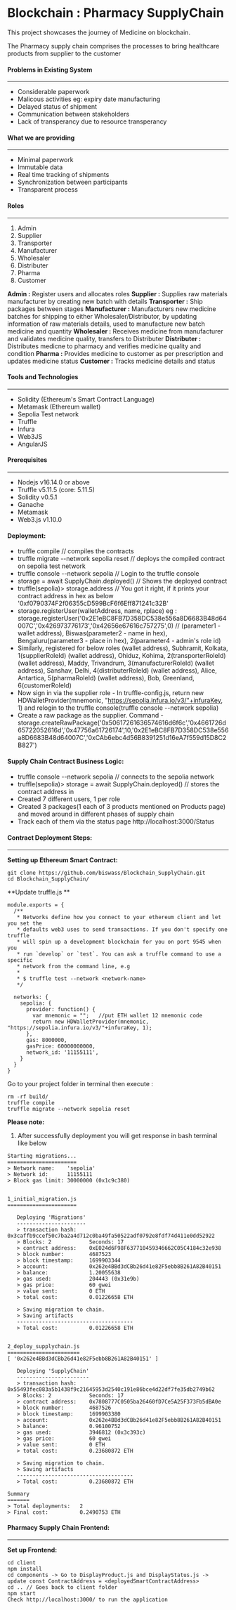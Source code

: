 # Blockchain : Pharmacy SupplyChain
This project showcases the journey of Medicine on blockchain.

The Pharmacy supply chain comprises the processes to bring healthcare products from supplier to the customer

#### Problems in Existing System
---
- Considerable paperwork
- Malicous activities eg: expiry date manufacturing
- Delayed status of shipment
- Communication between stakeholders
- Lack of transperancy due to resource transperancy

#### What we are providing
---
- Minimal paperwork
- Immutable data
- Real time tracking of shipments
- Synchronization between participants
- Transparent process

#### Roles
---
1. Admin
2. Supplier
3. Transporter
4. Manufacturer
5. Wholesaler
6. Distributer
7. Pharma
8. Customer

**Admin :** Register users and allocates roles
**Supplier :** Supplies raw materials manufacturer by creating new batch with details
**Transporter :** Ship packages between stages
**Manufacturer :** Manufacturers new medicine batches for shipping to either Wholesaler/Distributor, by updating information of raw materials details, used to manufacture new batch medicine and quantity
**Wholesaler :** Receives medicine from manufacturer and validates medicine quality, transfers to Distributer
**Distributer :** Distributes medicne to pharmacy and verifies medicine quality and condition
**Pharma :** Provides medicine to customer as per prescription and updates medicine status
**Customer :** Tracks medicine details and status

#### Tools and Technologies
---
- Solidity (Ethereum's Smart Contract Language)
- Metamask (Ethereum wallet)
- Sepolia Test network 
- Truffle
- Infura
- Web3JS
- AngularJS

#### Prerequisites
---
- Nodejs v16.14.0 or above
- Truffle v5.11.5 (core: 5.11.5)
- Solidity v0.5.1
- Ganache
- Metamask 
- Web3.js v1.10.0

#### Deployment:
- truffle compile // compiles the contracts
- truffle migrate --network sepolia reset // deploys the compiled contract on sepolia test network
- truffle console --network sepolia // Login to the truffle console
- storage = await SupplyChain.deployed()  // Shows the deployed contract
- truffle(sepolia)> storage.address // You got it right, if it prints your contract address in hex as below
'0xf0790374F2f06355cD599BcF6f6Eff871241c32B'
- storage.registerUser(walletAddress, name, rplace)
eg : storage.registerUser('0x2E1eBC8FB7D358DC538e556a8D6683B48d64007C','0x426973776173','0x42656e67616c757275',0) // (parameter1 - wallet address), Biswas(parameter2 - name in hex), Bengaluru(parameter3 - place in hex), 2(parameter4 - admin's role id)
- Similarly, registered for below roles
(wallet address), Subhramit, Kolkata, 1(supplierRoleId)
(wallet address), Ohiduz, Kohima, 2(transporterRoleId)
(wallet address), Maddy, Trivandrum, 3(manufacturerRoleId)
(wallet address), Sanshav, Delhi, 4(distributerRoleId)
(wallet address), Alice, Antartica, 5(pharmaRoleId)
(wallet address), Bob, Greenland, 6(customerRoleId)
- Now sign in via the supplier role - In truffle-config.js, return new HDWalletProvider(mnemonic, "https://sepolia.infura.io/v3/"+infuraKey, 1)
and relogin to the truffle console(truffle console --network sepolia)
- Create a raw package as the supplier. Command - storage.createRawPackage('0x50617261636574616d6f6c','0x4661726d65722052616d','0x47756a61726174',10,'0x2E1eBC8FB7D358DC538e556a8D6683B48d64007C','0xCAb6ebc4d56B8391251d16eA7f559d15D8C2B827')

#### Supply Chain Contract Business Logic:
- truffle console --network sepolia // connects to the sepolia network
- truffle(sepolia)> storage = await SupplyChain.deployed() // stores the contract address in 
- Created 7 different users, 1 per role
- Created 3 packages(1 each of 3 products mentioned on Products page) and moved around in different phases of supply chain
- Track each of them via the status page http://localhost:3000/Status


#### Contract Deployment Steps:
---
**Setting up Ethereum Smart Contract:**

```
git clone https://github.com/biswass/Blockchain_SupplyChain.git
cd Blockchain_SupplyChain/
```
**Update truffle.js **

```
module.exports = {
  /**
   * Networks define how you connect to your ethereum client and let you set the
   * defaults web3 uses to send transactions. If you don't specify one truffle
   * will spin up a development blockchain for you on port 9545 when you
   * run `develop` or `test`. You can ask a truffle command to use a specific
   * network from the command line, e.g
   *
   * $ truffle test --network <network-name>
   */

  networks: {
    sepolia: {
      provider: function() {
        var mnemonic = "";   //put ETH wallet 12 mnemonic code
        return new HDWalletProvider(mnemonic, "https://sepolia.infura.io/v3/"+infuraKey, 1); 
      },
      gas: 8000000, 
      gasPrice: 60000000000, 
      network_id: '11155111', 
    }
  }
}

```
Go to your project folder in terminal then execute :

```
rm -rf build/
truffle compile
truffle migrate --network sepolia reset
```
**Please note:**
1. After successfully deployment you will get response in bash terminal like below
```
Starting migrations...
======================
> Network name:    'sepolia'
> Network id:      11155111
> Block gas limit: 30000000 (0x1c9c380)


1_initial_migration.js
======================

   Deploying 'Migrations'
   ----------------------
   > transaction hash:    0x3caffb9ccef50c7ba2a4d712c0ba49fa50522adf0792e8fdf74d411e0dd52922
   > Blocks: 2            Seconds: 17
   > contract address:    0xE024d6F98F637710459346662C05C4184c32e938
   > block number:        4687523
   > block timestamp:     1699903344
   > account:             0x262e4BBd3dCBb26d41e82F5ebb8B261A82B40151
   > balance:             1.20055638
   > gas used:            204443 (0x31e9b)
   > gas price:           60 gwei
   > value sent:          0 ETH
   > total cost:          0.01226658 ETH

   > Saving migration to chain.
   > Saving artifacts
   -------------------------------------
   > Total cost:          0.01226658 ETH


2_deploy_supplychain.js
=======================
[ '0x262e4BBd3dCBb26d41e82F5ebb8B261A82B40151' ]

   Deploying 'SupplyChain'
   -----------------------
   > transaction hash:    0x55493fec083a5b1438f9c21645953d2540c191e86bce4d22df7fe35db2749b62
   > Blocks: 2            Seconds: 17
   > contract address:    0x7808777C0505ba26460fD7Ce5A25F373Fb5dBA0e
   > block number:        4687526
   > block timestamp:     1699903380
   > account:             0x262e4BBd3dCBb26d41e82F5ebb8B261A82B40151
   > balance:             0.96100752
   > gas used:            3946812 (0x3c393c)
   > gas price:           60 gwei
   > value sent:          0 ETH
   > total cost:          0.23680872 ETH

   > Saving migration to chain.
   > Saving artifacts
   -------------------------------------
   > Total cost:          0.23680872 ETH

Summary
=======
> Total deployments:   2
> Final cost:          0.2490753 ETH

```

#### Pharmacy Supply Chain Frontend:
---
**Set up Frontend:**

```
cd client
npm install
cd components -> Go to DisplayProduct.js and DisplayStatus.js -> update const ContractAddress = <deployedSmartContractAddress>
cd .. // Goes back to client folder
npm start
Check http://localhost:3000/ to run the application
 ```
